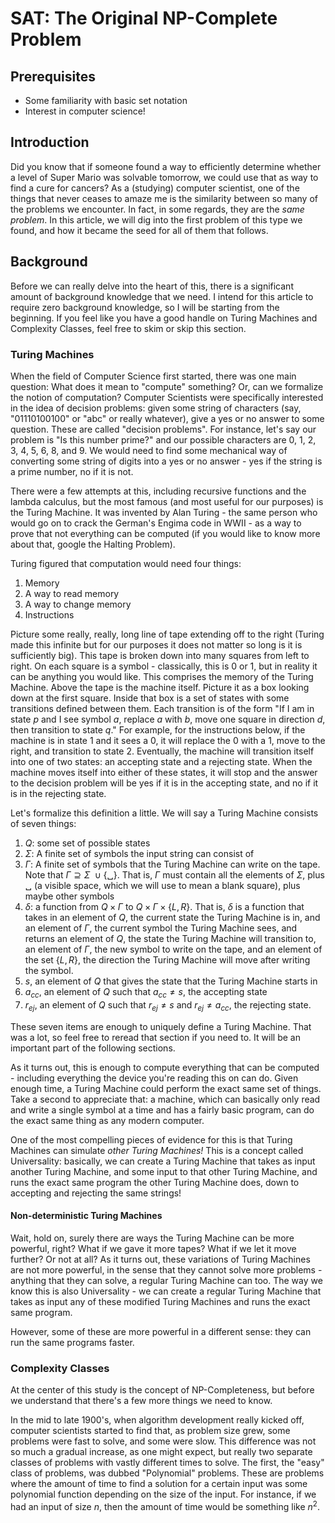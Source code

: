 # SAT: The Original NP-Complete Problem

## Prerequisites

- Some familiarity with basic set notation
- Interest in computer science!

## Introduction

Did you know that if someone found a way to efficiently determine whether a level of Super Mario was solvable tomorrow, we could use that as way to find a cure for cancers? As a (studying) computer scientist, one of the things that never ceases to amaze me is the similarity between so many of the problems we encounter. In fact, in some regards, they are the *same problem*. In this article, we will dig into the first problem of this type we found, and how it became the seed for all of them that follows.

## Background

Before we can really delve into the heart of this, there is a significant amount of background knowledge that we need. I intend for this article to require zero background knowledge, so I will be starting from the beginning. If you feel like you have a good handle on Turing Machines and Complexity Classes, feel free to skim or skip this section.

### Turing Machines

When the field of Computer Science first started, there was one main question: What does it mean to "compute" something? Or, can we formalize the notion of computation? Computer Scientists were specifically interested in the idea of decision problems: given some string of characters (say, "01110100100" or "abc" or really whatever), give a yes or no answer to some question. These are called "decision problems". For instance, let's say our problem is "Is this number prime?" and our possible characters are 0, 1, 2, 3, 4, 5, 6, 8, and 9. We would need to find some mechanical way of converting some string of digits into a yes or no answer - yes if the string is a prime number, no if it is not.

There were a few attempts at this, including recursive functions and the lambda calculus, but the most famous (and most useful for our purposes) is the Turing Machine. It was invented by Alan Turing - the same person who would go on to crack the German's Engima code in WWII - as a way to prove that not everything can be computed (if you would like to know more about that, google the Halting Problem).

Turing figured that computation would need four things:

1. Memory
2. A way to read memory
3. A way to change memory
4. Instructions

Picture some really, really, long line of tape extending off to the right (Turing made this infinite but for our purposes it does not matter so long is it is sufficiently big). This tape is broken down into many squares from left to right. On each square is a symbol - classically, this is 0 or 1, but in reality it can be anything you would like. This comprises the memory of the Turing Machine. Above the tape is the machine itself. Picture it as a box looking down at the first square. Inside that box is a set of states with some transitions defined between them. Each transition is of the form "If I am in state $p$ and I see symbol $a$, replace $a$ with $b$, move one square in direction $d$, then transition to state $q$." For example, for the instructions below, if the machine is in state 1 and it sees a 0, it will replace the 0 with a 1, move to the right, and transition to state 2. Eventually, the machine will transition itself into one of two states: an accepting state and a rejecting state. When the machine moves itself into either of these states, it will stop and the answer to the decision problem will be yes if it is in the accepting state, and no if it is in the rejecting state.

Let's formalize this definition a little. We will say a Turing Machine consists of seven things:

1. $Q$: some set of possible states
2. $\Sigma$: A finite set of symbols the input string can consist of
3. $\Gamma$: A finite set of symbols that the Turing Machine can write on the tape. Note that $\Gamma \supseteq \Sigma \> \cup \{␣\}$. That is, $\Gamma$ must contain all the elements of $\Sigma$, plus ␣ (a visible space, which we will use to mean a blank square), plus maybe other symbols
4. $\delta$: a function from $Q \times \Gamma$ to $Q \times \Gamma \times \{L, R\}$. That is, $\delta$ is a function that takes in an element of $Q$, the current state the Turing Machine is in, and an element of $\Gamma$, the current symbol the Turing Machine sees, and returns an element of $Q$, the state the Turing Machine will transition to, an element of $\Gamma$, the new symbol to write on the tape, and an element of the set $\{L, R\}$, the direction the Turing Machine will move after writing the symbol.
5. $s$, an element of $Q$ that gives the state that the Turing Machine starts in
6. $a_{cc}$, an element of $Q$ such that $a_{cc} \not = s$, the accepting state
7. $r_{ej}$, an element of $Q$ such that $r_{ej} \not = s$ and $r_{ej} \not = a_{cc}$, the rejecting state.

These seven items are enough to uniquely define a Turing Machine. That was a lot, so feel free to reread that section if you need to. It will be an important part of the following sections.

As it turns out, this is enough to compute everything that can be computed - including everything the device you're reading this on can do. Given enough time, a Turing Machine could perform the exact same set of things. Take a second to appreciate that: a machine, which can basically only read and write a single symbol at a time and has a fairly basic program, can do the exact same thing as any modern computer.

One of the most compelling pieces of evidence for this is that Turing Machines can simulate *other Turing Machines!* This is a concept called Universality: basically, we can create a Turing Machine that takes as input another Turing Machine, and some input to that other Turing Machine, and runs the exact same program the other Turing Machine does, down to accepting and rejecting the same strings!

#### Non-deterministic Turing Machines

Wait, hold on, surely there are ways the Turing Machine can be more powerful, right? What if we gave it more tapes? What if we let it move further? Or not at all? As it turns out, these variations of Turing Machines are not more powerful, in the sense that they cannot solve more problems - anything that they can solve, a regular Turing Machine can too. The way we know this is also Universality - we can create a regular Turing Machine that takes as input any of these modified Turing Machines and runs the exact same program.

However, some of these are more powerful in a different sense: they can run the same programs faster.

### Complexity Classes

At the center of this study is the concept of NP-Completeness, but before we understand that there's a few more things we need to know.

In the mid to late 1900's, when algorithm development really kicked off, computer scientists started to find that, as problem size grew, some problems were fast to solve, and some were slow. This difference was not so much a gradual increase, as one might expect, but really two separate classes of problems with vastly different times to solve. The first, the "easy" class of problems, was dubbed "Polynomial" problems. These are problems where the amount of time to find a solution for a certain input was some polynomial function depending on the size of the input. For instance, if we had an input of size $n$, then the amount of time would be something like $n^2$. 
